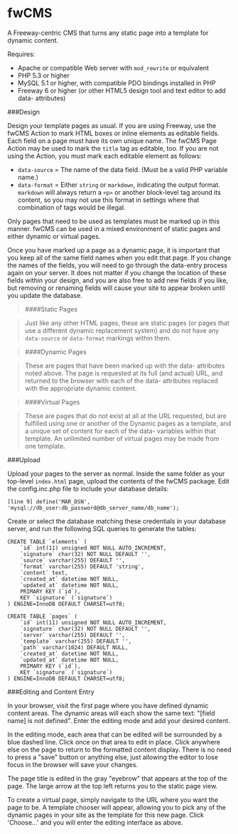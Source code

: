 fwCMS
=====

A Freeway-centric CMS that turns any static page into a template for dynamic content.

Requires:

* Apache or compatible Web server with `mod_rewrite` or equivalent
* PHP 5.3 or higher
* MySQL 5.1 or higher, with compatible PDO bindings installed in PHP
* Freeway 6 or higher (or other HTML5 design tool and text editor to add data- attributes)

###Design

Design your template pages as usual. If you are using Freeway, use the fwCMS Action to mark HTML boxes or inline elements as editable fields. Each field on a page must have its own unique name. The fwCMS Page Action may be used to mark the `title` tag as editable, too. If you are not using the Action, you must mark each editable element as follows:

* `data-source` = The name of the data field. (Must be a valid PHP variable name.)
* `data-format` = Either `string` or `markdown`, indicating the output format. `markdown` will always return a `<p>` or another block-level tag around its content, so you may not use this format in settings where that combination of tags would be illegal.

Only pages that need to be used as templates must be marked up in this manner. fwCMS can be used in a mixed environment of static pages and either dynamic or virtual pages.

Once you have marked up a page as a dynamic page, it is important that you keep all of the same field names when you edit that page. If you change the names of the fields, you will need to go through the data-entry process again on your server. It does not matter if you change the location of these fields within your design, and you are also free to add new fields if you like, but removing or renaming fields will cause your site to appear broken until you update the database.

> ####Static Pages

> Just like any other HTML pages, these are static pages (or pages that use a different dynamic replacement system) and do not have any `data-source` or `data-format` markings within them.

> ####Dynamic Pages

> These are pages that have been marked up with the data- attributes noted above. The page is requested at its full (and actual) URL, and returned to the browser with each of the data- attributes replaced with the appropriate dynamic content.

> ####Virtual Pages

> These are pages that do not exist at all at the URL requested, but are fulfilled using one or another of the Dynamic pages as a template, and a unique set of content for each of the data- variables within that template. An unlimited number of virtual pages may be made from one template.

###Upload

Upload your pages to the server as normal. Inside the same folder as your top-level `index.html` page, upload the contents of the fwCMS package. Edit the config.inc.php file to include your database details:

	[line 9] define('MAR_DSN', 'mysql://db_user:db_password@db_server_name/db_name');

Create or select the database matching these credentials in your database server, and run the following SQL queries to generate the tables:

	CREATE TABLE `elements` (
		`id` int(11) unsigned NOT NULL AUTO_INCREMENT,
		`signature` char(32) NOT NULL DEFAULT '',
		`source` varchar(255) DEFAULT '',
		`format` varchar(255) DEFAULT 'string',
		`content` text,
		`created_at` datetime NOT NULL,
		`updated_at` datetime NOT NULL,
		PRIMARY KEY (`id`),
		KEY `signature` (`signature`)
	) ENGINE=InnoDB DEFAULT CHARSET=utf8;

	CREATE TABLE `pages` (
		`id` int(11) unsigned NOT NULL AUTO_INCREMENT,
		`signature` char(32) NOT NULL DEFAULT '',
		`server` varchar(255) DEFAULT '',
		`template` varchar(255) DEFAULT '',
		`path` varchar(1024) DEFAULT NULL,
		`created_at` datetime NOT NULL,
		`updated_at` datetime NOT NULL,
		PRIMARY KEY (`id`),
		KEY `signature` (`signature`)
	) ENGINE=InnoDB DEFAULT CHARSET=utf8;

###Editing and Content Entry

In your browser, visit the first page where you have defined dynamic content areas. The dynamic areas will each show the same text: "[field name] is not defined". Enter the editing mode and add your desired content.

In the editing mode, each area that can be edited will be surrounded by a blue dashed line. Click once on that area to edit in place. Click anywhere else on the page to return to the formatted content display. There is no need to press a "save" button or anything else, just allowing the editor to lose focus in the browser will save your changes.

The page title is edited in the gray "eyebrow" that appears at the top of the page. The large arrow at the top left returns you to the static page view.

To create a virtual page, simply navigate to the URL where you want the page to be. A template chooser will appear, allowing you to pick any of the dynamic pages in your site as the template for this new page. Click 'Choose...' and you will enter the editing interface as above.
